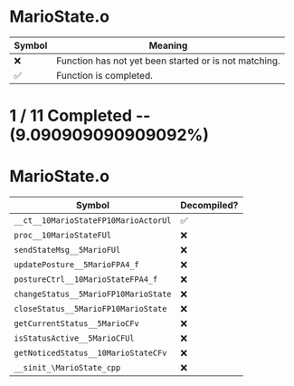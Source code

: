 # MarioState.o
| Symbol | Meaning 
| ------------- | ------------- 
| :x: | Function has not yet been started or is not matching. 
| :white_check_mark: | Function is completed. 


# 1 / 11 Completed -- (9.090909090909092%)
# MarioState.o
| Symbol | Decompiled? |
| ------------- | ------------- |
| `__ct__10MarioStateFP10MarioActorUl` | :white_check_mark: |
| `proc__10MarioStateFUl` | :x: |
| `sendStateMsg__5MarioFUl` | :x: |
| `updatePosture__5MarioFPA4_f` | :x: |
| `postureCtrl__10MarioStateFPA4_f` | :x: |
| `changeStatus__5MarioFP10MarioState` | :x: |
| `closeStatus__5MarioFP10MarioState` | :x: |
| `getCurrentStatus__5MarioCFv` | :x: |
| `isStatusActive__5MarioCFUl` | :x: |
| `getNoticedStatus__10MarioStateCFv` | :x: |
| `__sinit_\MarioState_cpp` | :x: |
